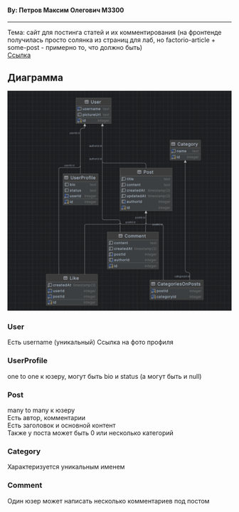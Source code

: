 #### By: Петров Максим Олегович M3300

- - -

Тема: сайт для постинга статей и их комментирования (на фронтенде получилась просто солянка из
страниц для лаб, но factorio-article + some-post - примерно то, что должно быть)
<br>
[Ссылка](https://fish-from-sandiego.onrender.com/)

## Диаграмма

![alt text](./diagram.png)

### User

Есть username (уникальный)
Ссылка на фото профиля

### UserProfile

one to one к юзеру,
могут быть bio и status (а могут быть и null)

### Post
many to many к юзеру <br>
Есть автор, комментарии <br>
Есть заголовок и основной контент
<br>
Также у поста может быть 0 или несколько категорий

### Category
Характеризуется уникальным именем

### Comment

Один юзер может написать несколько комментариев под постом
